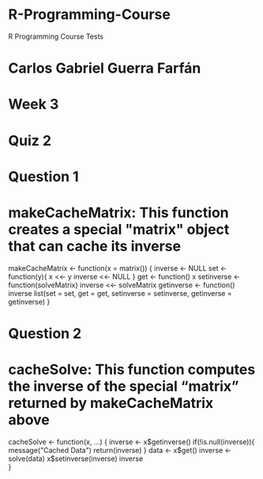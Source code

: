 # R-Programming-Course
R Programming Course Tests
# Carlos Gabriel Guerra Farfán
# Week 3
# Quiz 2

# Question 1
# makeCacheMatrix: This function creates a special "matrix" object that can cache its inverse

makeCacheMatrix <- function(x = matrix()) {
  inverse <- NULL
  set <- function(y){
    x <<- y
    inverse <<- NULL
  }
  get <- function() x
  setinverse <- function(solveMatrix) inverse <<- solveMatrix
  getinverse <- function() inverse
  list(set = set, get = get, setinverse = setinverse, getinverse = getinverse)
}

# Question 2
# cacheSolve: This function computes the inverse of the special “matrix” returned by makeCacheMatrix above

cacheSolve <- function(x, ...) {
  inverse <- x$getinverse()
  if(!is.null(inverse)){
    message("Cached Data")
    return(inverse)
  }
  data <- x$get()
  inverse <- solve(data)
  x$setinverse(inverse)
  inverse      
}

